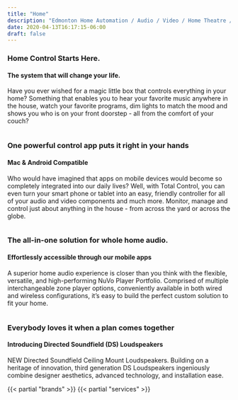 ```yaml
---
title: "Home"
description: "Edmonton Home Automation / Audio / Video / Home Theatre / Security / Surveillance"
date: 2020-04-13T16:17:15-06:00
draft: false
---
```


<section>
  <div class="swiper-container swiper-slider" data-simulate-touch="false" data-loop="true" data-autoplay="6000">
    <div class="swiper-wrapper">
      <div class="swiper-slide">
        <div class="swiper-slide-caption text-left">
          <div class="container">
            <div class="row justify-content-lg-between
                justify-content-center">
              <div class="col-xl-4 col-lg-5 offset-xl-1">
                <div class="oveflow-wrapper">
                  <h3 data-caption-animate="fadeInUp">Home Control
                    Starts
                    Here.</h3>
                </div>
                <div class="oveflow-wrapper">
                  <h4 class="big" data-caption-animate="fadeInUp" data-caption-delay="100">The system
                    that will change
                    your life.</h4>
                </div>
                <p data-caption-animate="fadeInUp" data-caption-delay="200">Have you ever wished for a
                  magic little box that controls everything in your
                  home?
                  Something that enables you to hear your favorite music
                  anywhere in the house, watch your favorite programs,
                  dim
                  lights to match the mood and shows you who is on your
                  front doorstep - all from the comfort of your couch?
                </p>
              </div>
              <div class="col-md-9 col-xl-7 col-lg-6"><img src="/images/slider/caption_img1.png" alt=""></div>
            </div>
          </div>
        </div>
      </div>
      <div class="swiper-slide">
        <div class="swiper-slide-caption text-left">
          <div class="container">
            <div class="row justify-content-lg-between
                justify-content-center">
              <div class="col-xl-4 col-lg-5 offset-xl-1">
                <div class="oveflow-wrapper">
                  <h3 data-caption-animate="fadeInUp">One powerful
                    control
                    app puts
                    it right in your hands</h3>
                </div>
                <div class="oveflow-wrapper">
                  <h4 class="big" data-caption-animate="fadeInUp" data-caption-delay="100">Mac & Android Compatible
                  </h4>
                </div>
                <p data-caption-animate="fadeInUp" data-caption-delay="200">Who would have imagined that
                  apps on mobile devices would become so completely
                  integrated into our daily lives? Well, with Total
                  Control, you can even turn your smart phone or tablet
                  into an easy, friendly controller for all of your
                  audio
                  and video components and much more. Monitor, manage
                  and
                  control just about anything in the house - from across
                  the yard or across the globe.
                </p>
              </div>
              <div class="col-md-9 col-xl-7 col-lg-6"><img src="/images/slider/caption_img2.png" alt=""></div>
            </div>
          </div>
        </div>
      </div>
      <div class="swiper-slide">
        <div class="swiper-slide-caption text-left">
          <div class="container">
            <div class="row justify-content-lg-between
                justify-content-center">
              <div class="col-xl-4 col-lg-5 offset-xl-1">
                <div class="oveflow-wrapper">
                  <h3 data-caption-animate="fadeInUp">The all-in-one
                    solution for
                    whole home audio.</h3>
                </div>
                <div class="oveflow-wrapper">
                  <h4 class="big" data-caption-animate="fadeInUp" data-caption-delay="100">Effortlessly accessible
                    through our mobile apps</h4>
                </div>
                <p data-caption-animate="fadeInUp" data-caption-delay="200">A superior home audio
                  experience is closer than you think with the flexible,
                  versatile, and high-performing NuVo Player Portfolio.
                  Comprised of multiple interchangeable zone player
                  options, conveniently available in both wired and
                  wireless configurations, it’s easy to build the
                  perfect
                  custom solution to fit your home.
                </p>
              </div>
              <div class="col-md-9 col-xl-7 col-lg-6"><img src="/images/slider/caption_img3.png" alt=""></div>
            </div>
          </div>
        </div>
      </div>
      <div class="swiper-slide">
        <div class="swiper-slide-caption text-left">
          <div class="container">
            <div class="row justify-content-lg-between
                justify-content-center">
              <div class="col-xl-4 col-lg-5 offset-xl-1">
                <div class="oveflow-wrapper">
                  <h3 data-caption-animate="fadeInUp">Everybody loves it
                    when a plan comes together</h3>
                </div>
                <div class="oveflow-wrapper">
                  <h4 class="big" data-caption-animate="fadeInUp" data-caption-delay="100">Introducing Directed
                    Soundfield (DS) Loudspeakers</h4>
                </div>
                <p data-caption-animate="fadeInUp" data-caption-delay="200">NEW Directed Soundfield
                  Ceiling
                  Mount Loudspeakers. Building on a heritage of
                  innovation, third generation DS Loudspeakers
                  ingeniously
                  combine designer aesthetics, advanced technology, and
                  installation ease.
                </p>
              </div>
              <div class="col-md-9 col-xl-7 col-lg-6"><img src="/images/slider/caption_img4.png" alt=""></div>
            </div>
          </div>
        </div>
      </div>
    </div>
    <!-- Swiper Navigation-->
    <div class="swiper-button-prev linear-icon-chevron-left"></div>
    <div class="swiper-button-next linear-icon-chevron-right"></div>
  </div>
</section>
{{< partial "brands" >}}
{{< partial "services" >}}
